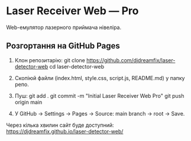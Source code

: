# Laser Receiver Web — Pro
Web-емулятор лазерного приймача нівеліра.

## Розгортання на GitHub Pages
1. Клон репозитарію:
   git clone https://github.com/djdreamfix/laser-detector-web
   cd laser-detector-web

2. Скопіюй файли (index.html, style.css, script.js, README.md) у папку репо.

3. Пуш:
   git add .
   git commit -m "Initial Laser Receiver Web Pro"
   git push origin main

4. У GitHub → Settings → Pages → Source: main branch → root → Save.

Через кілька хвилин сайт буде доступний:
https://djdreamfix.github.io/laser-detector-web/

